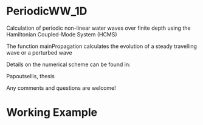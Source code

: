 # PeriodicWW_1D

Calculation of periodic non-linear water waves over finite depth using 
the Hamiltonian Coupled-Mode System (HCMS)

The function mainPropagation calculates the evolution of a steady travelling wave
or a perturbed wave 

Details on the numerical scheme can be found in:

Papoutsellis, thesis

Any comments and questions are welcome!


# Working Example

